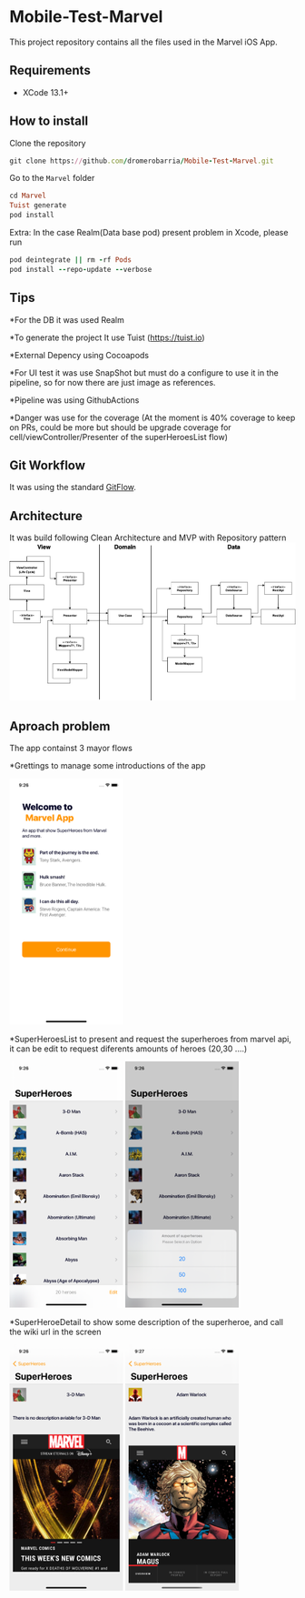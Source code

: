 # Mobile-Test-Marvel
This project repository contains all the files used in the Marvel iOS App.

## Requirements
- XCode 13.1+

## How to install
Clone the repository
```ruby
git clone https://github.com/dromerobarria/Mobile-Test-Marvel.git
```
Go to the `Marvel` folder
```ruby
cd Marvel
Tuist generate 
pod install
```

Extra: In the case Realm(Data base pod) present problem in Xcode, please run

```ruby
pod deintegrate || rm -rf Pods
pod install --repo-update --verbose
```


## Tips

*For the DB it was used Realm

*To generate the project It use Tuist (https://tuist.io)

*External Depency using Cocoapods

*For UI test it was use SnapShot but must do a configure to use it in the pipeline, so for now there are just image as references.

*Pipeline was using GithubActions

*Danger was use for the coverage (At the moment is 40% coverage to keep on PRs, could be more but should be upgrade coverage for cell/viewController/Presenter of the superHeroesList flow)

## Git Workflow
It was using the standard [GitFlow](https://www.atlassian.com/git/tutorials/comparing-workflows/gitflow-workflow).

## Architecture
It was build following Clean Architecture and MVP with Repository pattern 
![Clean MVP diagram](static/diagram.png)


## Aproach problem

The app containst 3 mayor flows

*Grettings to manage some introductions of the app

<img src="static/1.png" width="200">


*SuperHeroesList to present and request the superheroes from marvel api, it can be edit to request diferents amounts of heroes (20,30 ....) 

<img src="static/2.png" width="200">
<img src="static/3.png" width="200">

*SuperHeroeDetail to show some description of the superheroe, and call the wiki url in the screen

<img src="static/4.png" width="200">
<img src="static/5.png" width="200">

